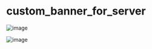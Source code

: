 # custom_banner_for_server


![image](https://github.com/gabflag/custom_banner_for_server/assets/95552879/db5464eb-e2b5-40e4-a066-b29f0f0c4091)

![image](https://github.com/gabflag/custom_banner_for_server/assets/95552879/4e5c3c9d-0f96-4ed7-b46a-edf6d7da5e4c)

